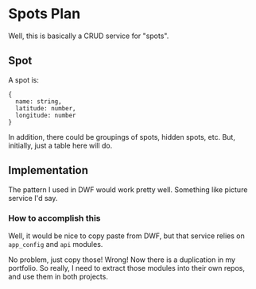# Spots Plan
Well, this is basically a CRUD service for "spots".

## Spot
A spot is:
```
{
  name: string,
  latitude: number,
  longitude: number
}
```

In addition, there could be groupings of spots, hidden spots, etc. But, initially, just a table here will do.


## Implementation
The pattern I used in DWF would work pretty well. Something like picture service I'd say.

### How to accomplish this
Well, it would be nice to copy paste from DWF, but that service relies on `app_config` and `api` modules.

No problem, just copy those! Wrong! Now there is a duplication in my portfolio.
So really, I need to extract those modules into their own repos, and use them in both projects.
